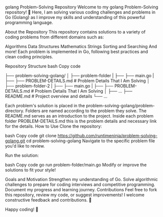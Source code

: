 golang Problem-Solving Repository
Welcome to my golang Problem-Solving repository! 🎉 Here, I am solving various coding challenges and problems in Go (Golang) as I improve my skills and understanding of this powerful programming language.

About the Repository
This repository contains solutions to a variety of coding problems from different domains such as:

Algorithms
Data Structures
Mathematics
Strings
Sorting and Searching
And more!
Each problem is implemented in Go, following best practices and clean coding principles.

Repository Structure
bash
Copy code


├── problem-solving-golang/
│   ├── problem-folder
|   ├──  ├── main.go
|   ├──  ├── PROBLEM-DETAILS.md    # Problem Details That I Am Solving
│   ├── problem-folder-2
|   ├──  ├── main.go
|   ├──  ├── PROBLEM-DETAILS.md    # Problem Details That I Am Solving
│   ├── ...
├── README.md          # Project overview and details
└── ...


Each problem's solution is placed in the problem-solving-golang/problem-directory.
Folders are named according to the problem they solve.
The README.md serves as an introduction to the project.
Inside each problem folder PROBLEM-DETAILS.md this is the problem details and necessary link for the details. 
How to Use
Clone the repository:

bash
Copy code
git clone https://github.com/runtimeninja/problem-solving-golang.git
cd problem-solving-golang
Navigate to the specific problem file you'd like to review.

Run the solution:

bash
Copy code
go run problem-folder/main.go
Modify or improve the solutions to fit your style!

Goals and Motivation
Strengthen my understanding of Go.
Solve algorithmic challenges to prepare for coding interviews and competitive programming.
Document my progress and learning journey.
Contributions
Feel free to fork this repository, review my code, or suggest improvements! I welcome constructive feedback and contributions. 🙌

Happy coding! 🚀
